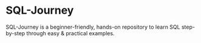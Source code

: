 # SQL-Journey
SQL-Journey is a beginner-friendly, hands-on repository to learn SQL step-by-step through easy &amp; practical examples.
